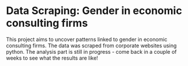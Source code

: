# Data Scraping: Gender in economic consulting firms
This project aims to uncover patterns linked to gender in economic consulting firms. The data was scraped from corporate websites using python.
The analysis part is still in progress - come back in a couple of weeks to see what the results are like!
